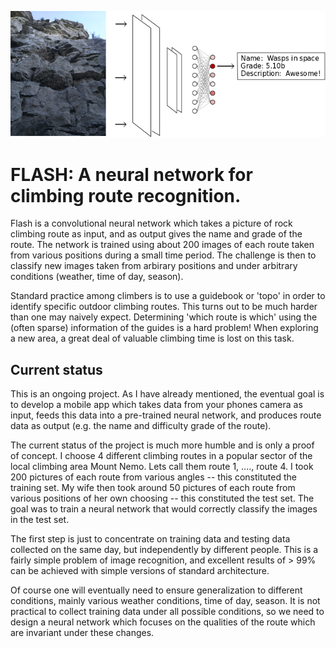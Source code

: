 ![GitHub Logo](https://github.com/jon-toledo/Flash/blob/master/images/FLASH.png)

# FLASH: A neural network for climbing route recognition.

Flash is a convolutional neural network which takes a picture of rock climbing route as input, and as output gives the name and grade of the route.  The network is trained using about 200 images of each route taken from various positions during a small time period.  The challenge is then to classify new images taken from arbirary positions and under arbitrary conditions (weather, time of day, season).

Standard practice among climbers is to use a guidebook or 'topo' in order to identify specific outdoor climbing routes. This turns out to be much harder than one may naively expect. Determining 'which route is which' using the (often sparse) information of the guides is a hard problem! When exploring a new area, a great deal of valuable climbing time is lost on this task.

<!The eventual goal of this project is to develop a point-and-shoot mobile app which climbers can use to identify climing routes.>   

## Current status

This is an ongoing project. As I have already mentioned, the eventual goal is to develop a mobile app which takes data from your phones camera as input, feeds this data into a pre-trained neural network, and produces route data as output (e.g. the name and difficulty grade of the route). 

The current status of the project is much more humble and is only a proof of concept. I choose 4 different climbing routes in a popular sector of the local climbing area Mount Nemo. Lets call them route 1, ...., route 4. I took 200 pictures of each route from various angles -- this constituted the training set. My wife then took around 50 pictures of each route from various positions of her own choosing -- this constituted the test set. The goal was to train a neural network that would correctly classify the images in the test set.  

The first step is just to concentrate on training data and testing data collected on the same day, but independently by different people. This is a fairly simple problem of image recognition, and excellent results of > 99% can be achieved with simple versions of standard architecture.

Of course one will eventually need to ensure generalization to different conditions, mainly various weather conditions, time of day, season. It is not practical to collect training data under all possible conditions, so we need to design a neural network which focuses on the qualities of the route which are invariant under these changes.  


